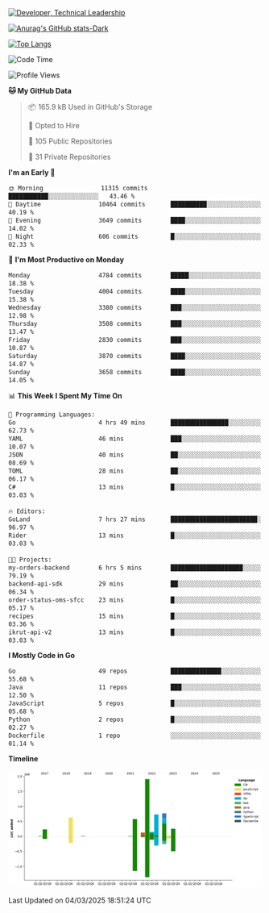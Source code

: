 <div>
  <a href="https://www.linkedin.com/in/arielpineiro/" target="_blank" rel="nofollow noopener noreferrer">
    <img src="https://img.shields.io/badge/-LinkedIn-%230077B5?style=for-the-badge&logo=linkedin&logoColor=white" alt="Developer, Technical Leadership" title="Ariel Piñeiro">
  </a>
</div>

[![Anurag's GitHub stats-Dark](https://github-readme-stats.vercel.app/api?username=arielsrv&show_icons=true&theme=dark#gh-dark-mode-only)](https://github.com/anuraghazra/github-readme-stats#gh-dark-mode-only)

[![Top Langs](https://github-readme-stats.vercel.app/api/top-langs/?username=arielsrv&layout=compact&langs_count=10&theme=dark#gh-dark-mode-only)](https://github.com/anuraghazra/github-readme-stats&theme=dark#gh-dark-mode-only)

<!--START_SECTION:waka-->
![Code Time](http://img.shields.io/badge/Code%20Time-1%2C134%20hrs%2047%20mins-blue)

![Profile Views](http://img.shields.io/badge/Profile%20Views-1-blue)

**🐱 My GitHub Data** 

> 📦 165.9 kB Used in GitHub's Storage 
 > 
> 💼 Opted to Hire
 > 
> 📜 105 Public Repositories 
 > 
> 🔑 31 Private Repositories 
 > 
**I'm an Early 🐤** 

```text
🌞 Morning                11315 commits       ███████████░░░░░░░░░░░░░░   43.46 % 
🌆 Daytime                10464 commits       ██████████░░░░░░░░░░░░░░░   40.19 % 
🌃 Evening                3649 commits        ████░░░░░░░░░░░░░░░░░░░░░   14.02 % 
🌙 Night                  606 commits         █░░░░░░░░░░░░░░░░░░░░░░░░   02.33 % 
```
📅 **I'm Most Productive on Monday** 

```text
Monday                   4784 commits        █████░░░░░░░░░░░░░░░░░░░░   18.38 % 
Tuesday                  4004 commits        ████░░░░░░░░░░░░░░░░░░░░░   15.38 % 
Wednesday                3380 commits        ███░░░░░░░░░░░░░░░░░░░░░░   12.98 % 
Thursday                 3508 commits        ███░░░░░░░░░░░░░░░░░░░░░░   13.47 % 
Friday                   2830 commits        ███░░░░░░░░░░░░░░░░░░░░░░   10.87 % 
Saturday                 3870 commits        ████░░░░░░░░░░░░░░░░░░░░░   14.87 % 
Sunday                   3658 commits        ████░░░░░░░░░░░░░░░░░░░░░   14.05 % 
```


📊 **This Week I Spent My Time On** 

```text
💬 Programming Languages: 
Go                       4 hrs 49 mins       ████████████████░░░░░░░░░   62.73 % 
YAML                     46 mins             ███░░░░░░░░░░░░░░░░░░░░░░   10.07 % 
JSON                     40 mins             ██░░░░░░░░░░░░░░░░░░░░░░░   08.69 % 
TOML                     28 mins             ██░░░░░░░░░░░░░░░░░░░░░░░   06.17 % 
C#                       13 mins             █░░░░░░░░░░░░░░░░░░░░░░░░   03.03 % 

🔥 Editors: 
GoLand                   7 hrs 27 mins       ████████████████████████░   96.97 % 
Rider                    13 mins             █░░░░░░░░░░░░░░░░░░░░░░░░   03.03 % 

🐱‍💻 Projects: 
my-orders-backend        6 hrs 5 mins        ████████████████████░░░░░   79.19 % 
backend-api-sdk          29 mins             ██░░░░░░░░░░░░░░░░░░░░░░░   06.34 % 
order-status-oms-sfcc    23 mins             █░░░░░░░░░░░░░░░░░░░░░░░░   05.17 % 
recipes                  15 mins             █░░░░░░░░░░░░░░░░░░░░░░░░   03.36 % 
ikrut-api-v2             13 mins             █░░░░░░░░░░░░░░░░░░░░░░░░   03.03 % 
```

**I Mostly Code in Go** 

```text
Go                       49 repos            ██████████████░░░░░░░░░░░   55.68 % 
Java                     11 repos            ███░░░░░░░░░░░░░░░░░░░░░░   12.50 % 
JavaScript               5 repos             █░░░░░░░░░░░░░░░░░░░░░░░░   05.68 % 
Python                   2 repos             █░░░░░░░░░░░░░░░░░░░░░░░░   02.27 % 
Dockerfile               1 repo              ░░░░░░░░░░░░░░░░░░░░░░░░░   01.14 % 
```



**Timeline**

![Lines of Code chart](https://raw.githubusercontent.com/arielsrv/arielsrv/main/assets/bar_graph.png)


 Last Updated on 04/03/2025 18:51:24 UTC
<!--END_SECTION:waka-->
